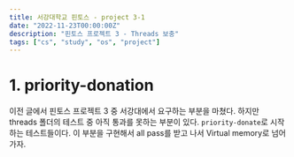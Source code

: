 ```yaml
---
title: 서강대학교 핀토스 - project 3-1
date: "2022-11-23T00:00:00Z"
description: "핀토스 프로젝트 3 - Threads 보충"
tags: ["cs", "study", "os", "project"]
---
```


# 1. priority-donation

이전 글에서 핀토스 프로젝트 3 중 서강대에서 요구하는 부분을 마쳤다. 하지만 threads 폴더의 테스트 중 아직 통과를 못하는 부분이 있다. `priority-donate`로 시작하는 테스트들이다. 이 부분을 구현해서 all pass를 받고 나서 Virtual memory로 넘어가자.

